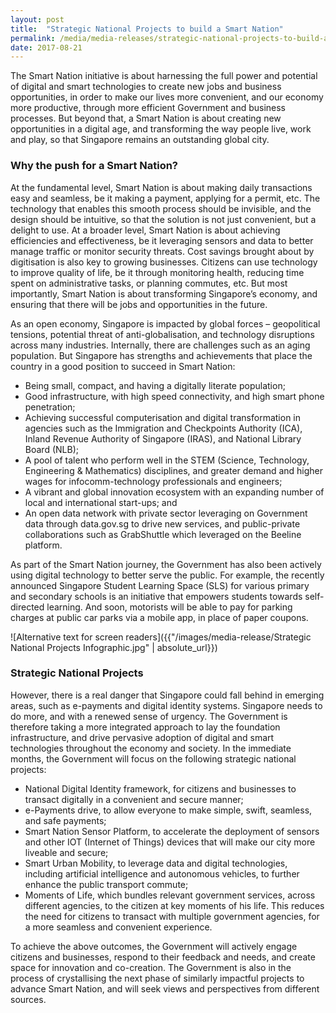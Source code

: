```yaml
---
layout: post
title:  "Strategic National Projects to build a Smart Nation"
permalink: /media/media-releases/strategic-national-projects-to-build-a-smart-nation
date: 2017-08-21
---
```

The Smart Nation initiative is about harnessing the full power and potential of digital and smart technologies to create new jobs and business opportunities, in order to make our lives more convenient, and our economy more productive, through more efficient Government and business processes. But beyond that, a Smart Nation is about creating new opportunities in a digital age, and transforming the way people live, work and play, so that Singapore remains an outstanding global city.

### **Why the push for a Smart Nation?**

At the fundamental level, Smart Nation is about making daily transactions easy and seamless, be it making a payment, applying for a permit, etc. The technology that enables this smooth process should be invisible, and the design should be intuitive, so that the solution is not just convenient, but a delight to use. At a broader level, Smart Nation is about achieving efficiencies and effectiveness, be it leveraging sensors and data to better manage traffic or monitor security threats. Cost savings brought about by digitisation is also key to growing businesses. Citizens can use technology to improve quality of life, be it through monitoring health, reducing time spent on administrative tasks, or planning commutes, etc. But most importantly, Smart Nation is about transforming Singapore’s economy, and ensuring that there will be jobs and opportunities in the future. 

As an open economy, Singapore is impacted by global forces – geopolitical tensions, potential threat of anti-globalisation, and technology disruptions across many industries. Internally, there are challenges such as an aging population. But Singapore has strengths and achievements that place the country in a good position to succeed in Smart Nation:

* Being small, compact, and having a digitally literate population;
* Good infrastructure, with high speed connectivity, and high smart phone penetration;
* Achieving successful computerisation and digital transformation in agencies such as the Immigration and Checkpoints Authority (ICA), Inland Revenue Authority of Singapore (IRAS), and National Library Board (NLB);
* A pool of talent who perform well in the STEM (Science, Technology, Engineering & Mathematics) disciplines, and greater demand and higher wages for infocomm-technology professionals and engineers;
* A vibrant and global innovation ecosystem with an expanding number of local and international start-ups; and
* An open data network with private sector leveraging on Government data through data.gov.sg to drive new services, and public-private collaborations such as GrabShuttle which leveraged on the Beeline platform.

As part of the Smart Nation journey, the Government has also been actively using digital technology to better serve the public. For example, the recently announced Singapore Student Learning Space (SLS) for various primary and secondary schools is an initiative that empowers students towards self-directed learning. And soon, motorists will be able to pay for parking charges at public car parks via a mobile app, in place of paper coupons.

![Alternative text for screen readers]({{"/images/media-release/Strategic National Projects Infographic.jpg" | absolute_url}})

### **Strategic National Projects**

However, there is a real danger that Singapore could fall behind in emerging areas, such as e-payments and digital identity systems. Singapore needs to do more, and with a renewed sense of urgency. The Government is therefore taking a more integrated approach to lay the foundation infrastructure, and drive pervasive adoption of digital and smart technologies throughout the economy and society. In the immediate months, the Government will focus on the following strategic national projects:

* National Digital Identity framework, for citizens and businesses to transact digitally in a convenient and secure manner;
* e-Payments drive, to allow everyone to make simple, swift, seamless, and safe payments;
* Smart Nation Sensor Platform, to accelerate the deployment of sensors and other IOT (Internet of Things) devices that will make our city more liveable and secure;
* Smart Urban Mobility, to leverage data and digital technologies, including artificial intelligence and autonomous vehicles, to further enhance the public transport commute;
* Moments of Life, which bundles relevant government services, across different agencies, to the citizen at key moments of his life. This reduces the need for citizens to transact with multiple government agencies, for a more seamless and convenient experience.

To achieve the above outcomes, the Government will actively engage citizens and businesses, respond to their feedback and needs, and create space for innovation and co-creation. The Government is also in the process of crystallising the next phase of similarly impactful projects to advance Smart Nation, and will seek views and perspectives from different sources.
